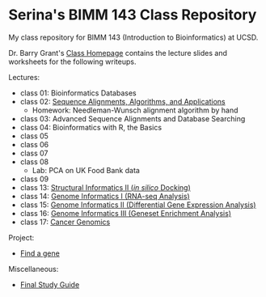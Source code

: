 # Serina's BIMM 143 Class Repository
My class repository for BIMM 143 (Introduction to Bioinformatics) at UCSD.

Dr. Barry Grant's [Class Homepage](https://bioboot.github.io/bimm143_F18/) contains the lecture slides and worksheets for the following writeups.

Lectures:
* class 01: Bioinformatics Databases
* class 02: [Sequence Alignments, Algorithms, and Applications](https://github.com/serinahuang/bimm143/tree/master/class02) 
    + Homework: Needleman-Wunsch alignment algorithm by hand
* class 03: Advanced Sequence Alignments and Database Searching
* class 04: Bioinformatics with R, the Basics
* class 05
* class 06
* class 07
* class 08
    + Lab: PCA on UK Food Bank data
* class 09
* class 13: [Structural Informatics II (*in silico* Docking)](https://github.com/serinahuang/bimm143/tree/master/class13)
* class 14: [Genome Informatics I (RNA-seq Analysis)](https://github.com/serinahuang/bimm143/tree/master/class14)
* class 15: [Genome Informatics II (Differential Gene Expression Analysis)](https://github.com/serinahuang/bimm143/tree/master/class15)
* class 16: [Genome Informatics III (Geneset Enrichment Analysis)](https://github.com/serinahuang/bimm143/tree/master/class16)
* class 17: [Cancer Genomics](https://github.com/serinahuang/bimm143/tree/master/class17)

Project:
* [Find a gene](https://github.com/serinahuang/bimm143/tree/master/find_a_gene)

Miscellaneous:
* [Final Study Guide](https://docs.google.com/document/d/1-EfgeLl1eSz-810hzTCXNi1n1TND_b9ch647LeZ9EqY/edit?usp=sharing)

